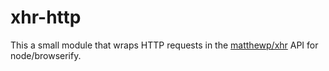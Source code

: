 # xhr-http
This a small module that wraps HTTP requests in the [matthewp/xhr](https://github.com/matthewp/xhr) API for node/browserify.
